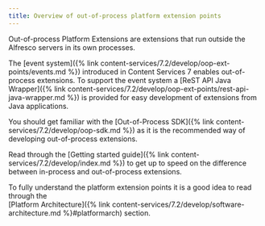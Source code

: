 ```yaml
---
title: Overview of out-of-process platform extension points
---
```


Out-of-process Platform Extensions are extensions that run outside the Alfresco servers in its own processes. 

The [event system]({% link content-services/7.2/develop/oop-ext-points/events.md %}) introduced in Content Services 7 enables 
out-of-process extensions. To support the event system a [ReST API Java Wrapper]({% link content-services/7.2/develop/oop-ext-points/rest-api-java-wrapper.md %}) 
is provided for easy development of extensions from Java applications.

You should get familiar with the [Out-of-Process SDK]({% link content-services/7.2/develop/oop-sdk.md %}) as it is 
the recommended way of developing out-of-process extensions.

Read through the [Getting started guide]({% link content-services/7.2/develop/index.md %}) to get up to 
speed on the difference between in-process and out-of-process extensions.

To fully understand the platform extension points it is a good idea to read through the  
[Platform Architecture]({% link content-services/7.2/develop/software-architecture.md %}#platformarch) section.
